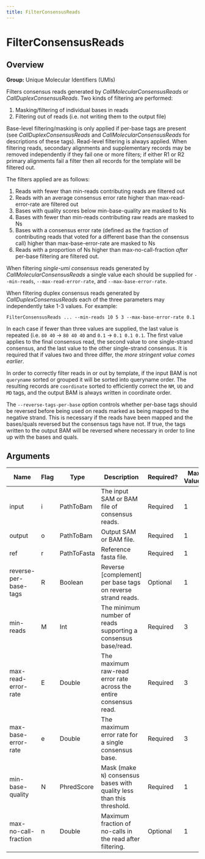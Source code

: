 ```yaml
---
title: FilterConsensusReads
---
```


# FilterConsensusReads

## Overview
**Group:** Unique Molecular Identifiers (UMIs)

Filters consensus reads generated by _CallMolecularConsensusReads_ or _CallDuplexConsensusReads_.
Two kinds of filtering are performed:

  1. Masking/filtering of individual bases in reads
  2. Filtering out of reads (i.e. not writing them to the output file)

Base-level filtering/masking is only applied if per-base tags are present (see _CallDuplexConsensusReads_ and
_CallMolecularConsensusReads_ for descriptions of these tags). Read-level filtering is always applied.  When
filtering reads, secondary alignments and supplementary records may be removed independently if they fail
one or more filters; if either R1 or R2 primary alignments fail a filter then all records for the template
will be filtered out.

The filters applied are as follows:

  1. Reads with fewer than min-reads contributing reads are filtered out
  2. Reads with an average consensus error rate higher than max-read-error-rate are filtered out
  3. Bases with quality scores below min-base-quality are masked to Ns
  4. Bases with fewer than min-reads contributing raw reads are masked to Ns
  5. Bases with a consensus error rate (defined as the fraction of contributing reads that
     voted for a different base than the consensus call) higher than max-base-error-rate are masked to Ns
  6. Reads with a proportion of Ns higher than max-no-call-fraction *after* per-base filtering are filtered out.

When filtering _single-umi consensus_ reads generated by _CallMolecularConsensusReads_ a single value each
should be supplied for `--min-reads`, `--max-read-error-rate`, and `--max-base-error-rate`.

When filtering duplex consensus reads generated by _CallDuplexConsensusReads_ each of the three parameters
may independently take 1-3 values. For example:

```
FilterConsensusReads ... --min-reads 10 5 3 --max-base-error-rate 0.1
```

In each case if fewer than three values are supplied, the last value is repeated (i.e. `80 40` -> `80 40 40`
and `0.1` -> `0.1 0.1 0.1`.  The first value applies to the final consensus read, the second value to one
single-strand consensus, and the last value to the other single-strand consensus. It is required that if
values two and three differ, the _more stringent value comes earlier_.

In order to correctly filter reads in or out by template, if the input BAM is not `queryname` sorted or
grouped it will be sorted into queryname order.  The resulting records are `coordinate` sorted to efficiently
correct the `NM`, `UQ` and `MD` tags, and the output BAM is always written in coordinate order.

The `--reverse-tags-per-base` option controls whether per-base tags should be reversed before being used on reads
marked as being mapped to the negative strand.  This is necessary if the reads have been mapped and the
bases/quals reversed but the consensus tags have not.  If true, the tags written to the output BAM will be
reversed where necessary in order to line up with the bases and quals.

## Arguments

|Name|Flag|Type|Description|Required?|Max Values|Default Value(s)|
|----|----|----|-----------|---------|----------|----------------|
|input|i|PathToBam|The input SAM or BAM file of consensus reads.|Required|1||
|output|o|PathToBam|Output SAM or BAM file.|Required|1||
|ref|r|PathToFasta|Reference fasta file.|Required|1||
|reverse-per-base-tags|R|Boolean|Reverse [complement] per base tags on reverse strand reads.|Optional|1|false|
|min-reads|M|Int|The minimum number of reads supporting a consensus base/read.|Required|3||
|max-read-error-rate|E|Double|The maximum raw-read error rate across the entire consensus read.|Required|3|0.025|
|max-base-error-rate|e|Double|The maximum error rate for a single consensus base.|Required|3|0.1|
|min-base-quality|N|PhredScore|Mask (make `N`) consensus bases with quality less than this threshold.|Required|1||
|max-no-call-fraction|n|Double|Maximum fraction of no-calls in the read after filtering.|Optional|1|0.2|

